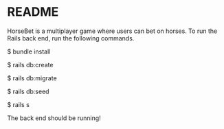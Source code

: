 # README


HorseBet is a multiplayer game where users can bet on horses. To run the Rails back end, run the following commands.

$ bundle install

$ rails db:create

$ rails db:migrate

$ rails db:seed

$ rails s

The back end should be running!
